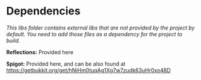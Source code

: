 # Dependencies
_This libs folder contains external libs that are not provided by the project by default._
_You need to add those files as a dependency for the project to build._

**Reflections:** Provided here

**Spigot:** Provided here, and can be also found at https://getbukkit.org/get/hNiHm0tuqAg1Xg7w7zudk63uHr0xo48D